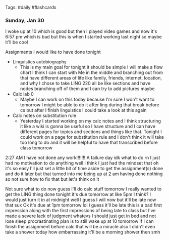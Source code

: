 Tags: #daily #flashcards 

### Sunday, Jan 30
I woke up at 10 which is good but then I played video games and now it's 6:57 pm which is bad but this is when I started working last night so maybe it'll be cool

Assignments I would like to have done tonight
- Linguistics autobiography
	- This is my main goal for tonight it should be simple I will make a flow chart I think I can start with Me in the middle and branching out from that have different areas of life like family, friends, internet, location, and why I chose to take LING 220 all be like sections and have nodes branching off of them and I can try to add pictures maybe
- Calc lab 0
	- Maybe I can work on this today because I'm sure I won't want to tomorrow I might be able to do it after ling during that break before cs but after I finish linguistics I could take a look at this again
- Calc notes on substitution rule
	- Yesterday I started working on my calc notes and I think structuring it like a wiki is gonna be useful so I have structure and I can have different pages for topics and sections and things like that. Tonight I could work on a page for substitution rule and I don't think it will take too long to do and it will be helpful to have that transcribed before class tomorrow

2:27 AM I have not done any work!!!!!!! A failure day idk what to do rn I just had no motivation to do anything well I think I just had the mindset that oh it's so easy I'll just set a little bit of time aside to get the assignment(s) done and do it later but that turned into me being up at 2 am having done nothing so not sure how to fix that but let's think on it

Not sure what to do now guess I'll do calc stuff tomorrow I really wanted to get the LING thing done tonight it's due tomorrow at like 5pm I think? I would just turn it in at midnight well I guess I will now but it'll be late now that sux Ok it's due at 1pm tomorrow lol I guess it'll be late this is a bad first impression along with the first impressions of being late to class but I've made a severe lack of judgment whatevs I should just get in bed and not lose sleep procrastinating plan is to still wake up at 10 tomorrow if I can finish the assignment before calc that will be a miracle also I didn't even take a shower today how embarrassing it'll be a morning shower then smh